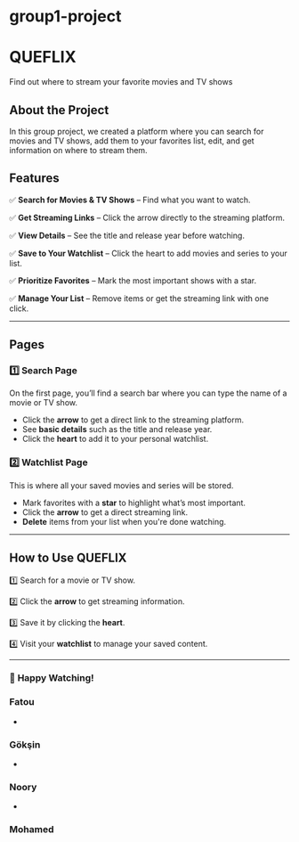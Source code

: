 # group1-project

# **QUEFLIX**

Find out where to stream your favorite movies and TV shows

## **About the Project**

In this group project, we created a platform where you can search for movies and TV shows, add them to your favorites list, edit, and get information on where to stream them.

## **Features**

✅ **Search for Movies & TV Shows** – Find what you want to watch.

✅ **Get Streaming Links** – Click the arrow directly to the streaming platform.

✅ **View Details** – See the title and release year before watching.

✅ **Save to Your Watchlist** – Click the heart to add movies and series to your list.

✅ **Prioritize Favorites** – Mark the most important shows with a star.

✅ **Manage Your List** – Remove items or get the streaming link with one click.

---

## **Pages**

### **1️⃣ Search Page**

On the first page, you’ll find a search bar where you can type the name of a movie or TV show.

- Click the **arrow** to get a direct link to the streaming platform.
- See **basic details** such as the title and release year.
- Click the **heart** to add it to your personal watchlist.

### **2️⃣ Watchlist Page**

This is where all your saved movies and series will be stored.

- Mark favorites with a **star** to highlight what’s most important.
- Click the **arrow** to get a direct streaming link.
- **Delete** items from your list when you're done watching.

---

## **How to Use QUEFLIX**

1️⃣ Search for a movie or TV show.

2️⃣ Click the **arrow** to get streaming information.

3️⃣ Save it by clicking the **heart**.

4️⃣ Visit your **watchlist** to manage your saved content.

---

### 🚀 **Happy Watching!**

### **Fatou**

- 

### **Gökşin**

- 

### **Noory**

- 

### **Mohamed**
